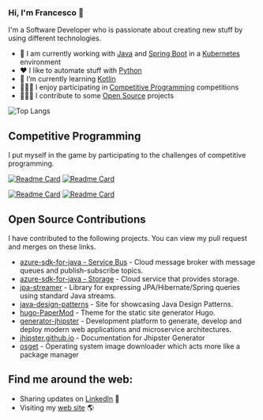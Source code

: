 ### Hi, I'm Francesco 👋

I'm a Software Developer who is passionate about creating new stuff by using different technologies.
- 💼 I am currently working with [Java](https://dev.java/) and [Spring Boot](https://spring.io/projects/spring-boot) in a [Kubernetes](https://kubernetes.io/) environment
- :heart: I like to automate stuff with [Python](https://www.python.org/)
- 🔄 I’m currently learning [Kotlin](https://kotlinlang.org/) 
- 🧑🏽‍💻 I enjoy participating in [Competitive Programming](https://en.wikipedia.org/wiki/Competitive_programming) competitions
- 👨🏽‍🔧 I contribute to some [Open Source](https://opensource.org/about) projects

![Top Langs](https://github-readme-stats-git-masterrstaa-rickstaa.vercel.app/api/top-langs/?username=frascu&title_color=ffffff&icon_color=f9f9f8&text_color=9f9f9f&bg_color=151515)

## Competitive Programming
I put myself in the game by participating to the challenges of competitive programming.

[![Readme Card](https://github-readme-stats-git-masterrstaa-rickstaa.vercel.app/api/pin/?username=frascu&repo=advent-of-code&show_owner=true&title_color=ffffff&icon_color=f9f9f8&text_color=9f9f9f&bg_color=151515)](https://github.com/frascu/advent-of-code)
[![Readme Card](https://github-readme-stats-git-masterrstaa-rickstaa.vercel.app/api/pin/?username=frascu&repo=google-hash-code&show_owner=true&title_color=fff&icon_color=f9f9f8&text_color=9f9f9f&bg_color=151515)](https://github.com/frascu/google-hash-code)


[![Readme Card](https://github-readme-stats-git-masterrstaa-rickstaa.vercel.app/api/pin/?username=frascu&repo=google-code-jam&show_owner=true&title_color=ffffff&icon_color=f9f9f8&text_color=9f9f9f&bg_color=151515)](https://github.com/frascu/google-code-jam)
[![Readme Card](https://github-readme-stats-git-masterrstaa-rickstaa.vercel.app/api/pin/?username=frascu&repo=amazon-interview-2018&show_owner=true&title_color=ffffff&icon_color=f9f9f8&text_color=9f9f9f&bg_color=151515)](https://github.com/frascu/amazon-interview-2018)

## Open Source Contributions
I have contributed to the following projects. You can view my pull request and merges on these links.
* [azure-sdk-for-java - Service Bus](https://github.com/Azure/azure-sdk-for-java/pulls?q=is%3Apr+is%3Aclosed+author%3Afrascu+review%3Aapproved+label%3A%22Service+Bus%22) - Cloud message broker with message queues and publish-subscribe topics.
* [azure-sdk-for-java - Storage](https://github.com/Azure/azure-sdk-for-java/pulls?q=is%3Apr+is%3Aclosed+author%3Afrascu+review%3Aapproved+label%3AStorage) - Cloud service that provides storage.
*  [jpa-streamer](https://github.com/speedment/jpa-streamer/pulls?q=is%3Apr+is%3Amerged+author%3Afrascu+) - Library for expressing JPA/Hibernate/Spring queries using standard Java streams.
* [java-design-patterns](https://github.com/iluwatar/java-design-patterns/pulls?q=is%3Apr+author%3Afrascu+is%3Amerged) - Site for showcasing Java Design Patterns.
* [hugo-PaperMod](https://github.com/adityatelange/hugo-PaperMod/pulls?q=is%3Apr+author%3Afrascu+is%3Amerged) - Theme for the static site generator Hugo.
* [generator-jhipster](https://github.com/jhipster/generator-jhipster/pulls?q=is%3Apr+author%3Afrascu+is%3Amerged) - Development platform to generate, develop and deploy modern web applications and microservice architectures.
* [jhipster.github.io](https://github.com/jhipster/jhipster.github.io/pulls?q=is%3Apr+author%3Afrascu+is%3Aprogress%2Cmerged) - Documentation for Jhipster Generator
* [osget](https://github.com/gnarlin/osget/pulls?q=is%3Amerged+is%3Apr+author%3Afrascu+) - Operating system image downloader which acts more like a package manager 
## Find me around the web: 
- Sharing updates on <a href="https://www.linkedin.com/in/francesco-scuccimarri/">LinkedIn</a> 💼
- Visiting my [web site](https://frascu.github.io) 🌎
<!--
**frascu/frascu** is a ✨ _special_ ✨ repository because its `README.md` (this file) appears on your GitHub profile.

Here are some ideas to get you started:

- 🔭 I’m currently working on ...
- 🌱 I’m currently learning ...
- 👯 I’m looking to collaborate on ...
- 🤔 I’m looking for help with ...
- 💬 Ask me about ...
- 📫 How to reach me: ...
- 😄 Pronouns: ...
- ⚡ Fun fact: ...
-->
